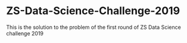 # ZS-Data-Science-Challenge-2019
This is the solution to the problem of the first round of ZS Data Science challenge 2019
